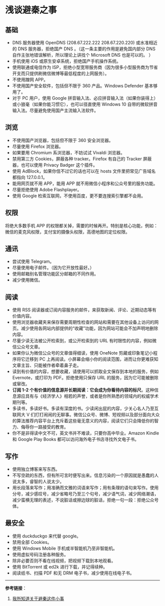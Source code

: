 # 浅谈避秦之事

## 基础

- DNS 服务器使用 OpenDNS (208.67.222.222 208.67.220.220) 或水准相近的 DNS 服务器，拒绝国产 DNS 。（这一条主要的作用是避免国内部分 DNS 自作主张地错误解析，所以理论上讲找个 Microsoft DNS 也是可以的。 ）
- 手机使用 iOS 或原生安卓系统，拒绝国产手机操作系统。
- 使用联通或电信作为 ISP，拒绝小型宽带服务商（因为很多小型服务商为节省开支而只提供刷微信微博等最低程度的上网服务）。
- 不使用蹭网 APP。
- 不使用国产安全软件，包括但不限于 360 产品。Windows Defender 基本够用了。
- 对于 PC 用户，使用 Google 拼音输入法、必应拼音输入法（如果你装得上）或小狼毫（如果你能习惯它），也可以径直使用 Windows 10 自带的微软拼音输入法。尽量避免使用国产主流输入法软件。

## 浏览

- 不使用国产浏览器，包括但不限于 360 安全浏览器。
- 尽量使用 Firefox 浏览器。
- 如果要用 Chromium 系浏览器，不妨试试 Vivaldi 浏览器。
- 禁用第三方 Cookies，屏蔽各种 tracker。Firefox 有自己的 Tracker 屏蔽器，也可以使用 Privacy Badger 这个插件。
- 使用 AdBlock，如果你信不过它的话也可以在 hosts 文件里把常见广告域名都指向 127.0.0.1。
- 能用网页就不用 APP，能用 APP 就不用微信小程序和公众号里的服务功能。
- 尽量拒绝使用 Adobe Flashplayer。
- 使用 Google 检索互联网，不使用百度，更不要连搜索引擎都不会用。

## 权限

将绝大多数手机 APP 的权限都关掉，需要的时候再开。特别是核心功能，例如：微信的麦克风权限，支付宝的摄像头权限，高德地图的定位权限。

## 通讯

- 尝试使用 Telegram。
- 尽量使用电子邮件。（因为它开放性最好。）
- 使用邮箱别名管理功能区分邮箱的不同作用。
- 减少使用微信。

## 阅读

- 使用 RSS 阅读器或订阅内容服务的邮件，来获取新闻、评论、近期动态等有价值内容。
- 使用浏览器收藏夹来保存需要周期性检查的网站和需要在其他设备上访问的网页。减少使用各网站内部提供的“收藏”功能，因为网站可能会不加声明地删除内容。
- 尽量少读无法被公开检索到，或公开检索到的 URL 有时限性的内容，例如微信公众号文章。
- 如果你认为微信公众号的文章值得细读，使用 OneNote 剪藏或印象笔记小程序将它迁移到 PC 上再阅读。小屏幕会缩小你的阅读范围，进而让你更难获知文章主旨、只能被作者牵着鼻子走。
- 读到有价值的内容，想要收藏，请使用可以抓取全文保存到本地的服务，例如 Evernote，或打印为 PDF。拒绝使用只保存 URL 的服务，因为它可能被删除或窜改。
- **订阅 1-2 个有价值的信息源并长期阅读：它会成为你看待内容的标尺**。这种信息源应具有与《经济学人》相若的声誉，或者是你所熟悉的领域内的权威学术期刊等。
- 多读书，多读好书。多读有深度的书。少读闲出屁的内容，少关心名人乃至互联网大 V 们打打闹闹的无聊事。微信公众号、微博、短视频以及部分面向大众的算法推荐内容平台上充斥着这些毫无意义的内容，阅读它们只会降低你的智力、侮辱你一路接受的教育。
- 你不是非得读中文不可，英文书并不难读，只要你高中毕业。Amazon Kindle 和 Google Play Books 都可以访问海外电子书店寻找外文电子书。

## 写作

- 使用独立博客来写东西。
- 不写空疏的东西，但有所可言时便写出来。信息污染的一个原因就是愚蠢的人说太多，睿智的人说太少。
- 用长段落来写作；用准确而文雅的词语来写作；用有条理的语句来写作。使用分号，减少感叹号，减少省略号乃至三个句号，减少语气词，减少网络潮语，减少蛮横无理的表述，不说脏话或擦边球的脏话，拒绝一句一段：拒绝公众号体。

## 最安全

- 使用 duckduckgo 来代替 google。
- 禁用全部 Cookies。
- 使用 Windows Mobile 手机或半智能机乃至非智能机。
- 使用虚拟号码注册各种服务。
- 除非必要否则不看在线视频，把视频下载到本地观看。
- 使用 BitTorrent 或 ed2k 进行下载，并记得续种。
- 阅读纸书、扫描 PDF 和无 DRM 电子书，减少使用在线电子书。

---

**参考链接**：

1. [我所知道关于避秦这件小事](https://solitorian.com/2019/04/我所知道关于避秦这件小事/)
